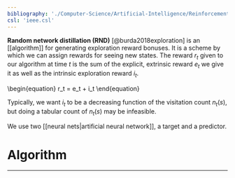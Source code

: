 ```yaml
---
bibliography: './Computer-Science/Artificial-Intelligence/Reinforcement-Learning/papers.bib'
csl: 'ieee.csl'
---
```



**Random network distillation (RND)** [@burda2018exploration] is an [[algorithm]] for generating exploration reward bonuses. It is a scheme by which we can assign rewards for seeing new states. The reward $r_t$ given to our algorithm at time $t$ is the sum of the explicit, extrinsic reward $e_t$ we give it as well as the intrinsic exploration reward $i_t$.

\begin{equation}
r_t = e_t + i_t
\end{equation}

Typically, we want $i_t$ to be a decreasing function of the visitation count $n_t(s)$, but doing a tabular count of $n_t(s)$ may be infeasible.


We use two [[neural nets|artificial neural network]], a target and a predictor.

# Algorithm



---

